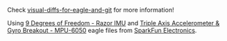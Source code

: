 Check [visual-diffs-for-eagle-and-git](https://github.com/hurik/visual-diffs-for-eagle-and-git) for more information!

Using [9 Degrees of Freedom - Razor IMU](http://www.sparkfun.com/products/10736) and [Triple Axis Accelerometer & Gyro Breakout - MPU-6050](http://www.sparkfun.com/products/11028) eagle files from [SparkFun Electronics](http://www.sparkfun.com/).